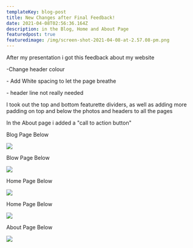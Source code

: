 ```yaml
---
templateKey: blog-post
title: New Changes after Final Feedback!
date: 2021-04-08T02:56:36.164Z
description: in the Blog, Home and About Page
featuredpost: true
featuredimage: /img/screen-shot-2021-04-08-at-2.57.08-pm.png
---
```

After my presentation i got this feedback about my website

\-Change header colour

\- Add White spacing to let the page breathe

\- header line not really needed





I took out the top and bottom featurette dividers, as well as adding more padding on top and below the photos and headers to all the pages

In the About page i added a "call to action button"

Blog Page Below

![](/img/screen-shot-2021-04-08-at-2.57.19-pm.png)

Blow Page Below

![](/img/screen-shot-2021-04-08-at-2.57.08-pm.png)

Home Page Below

![](/img/screen-shot-2021-04-08-at-3.07.44-pm.png)

Home Page Below

![](/img/screen-shot-2021-04-08-at-3.07.52-pm.png)

About Page Below

![](/img/screen-shot-2021-04-08-at-3.21.45-pm.png)